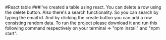 #React table
###I've created a table using react. You can delete a row using the delete button. Also there's a search functionality. So you can search by typing the email id. And by clicking the create button you can add a row consisting random data. To run the project please download it and run this following command respectively on your terminal => "npm install" and "npm start".
